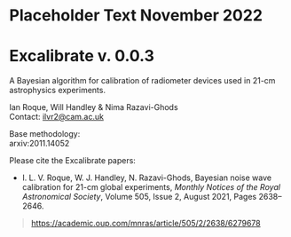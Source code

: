 # Placeholder Text November 2022

# Excalibrate v. 0.0.3
A Bayesian algorithm for calibration of radiometer devices used in 21-cm astrophysics experiments.

Ian Roque, Will Handley & Nima Razavi-Ghods  
Contact: <ilvr2@cam.ac.uk>

Base methodology:  
    arxiv:2011.14052

Please cite the Excalibrate papers:
* I. L. V. Roque, W. J. Handley, N. Razavi-Ghods, Bayesian noise wave calibration for 21-cm global experiments, *Monthly Notices of the Royal Astronomical Society*, Volume 505, Issue 2, August 2021, Pages 2638–2646.  
> <https://academic.oup.com/mnras/article/505/2/2638/6279678>
